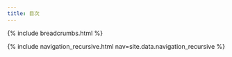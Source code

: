 ```yaml
---
title: 目次
---
```

{% include breadcrumbs.html %}

{% include navigation_recursive.html nav=site.data.navigation_recursive %}
